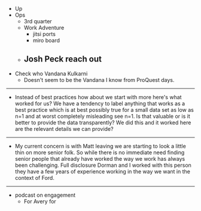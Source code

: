 - Up
- Ops
	- 3rd quarter
	- Work Adventure
		- jitsi ports
		- miro board
	- Josh Peck reach out
		-
- Check who Vandana Kulkarni
	- Doesn't seem to be the Vandana I know from ProQuest days.
- ---
- Instead of best practices how about we start with more here's what worked for us? We have a tendency to label anything that works as a best practice which is at best possibly true for a small data set as low as n=1 and at worst completely misleading see n=1. Is that valuable or is it better to provide the data transparently? We did this and it worked here are the relevant details we can provide?
- ---
- My current concern is with Matt leaving we are starting to look a little thin on more senior folk. So while there is no immediate need finding senior people that already have worked the way we work has always been challenging. Full disclosure Dorman and I worked with this person they have a few years of experience working in the way we want in the context of Ford.
- ---
- podcast on engagement
	- For Avery for